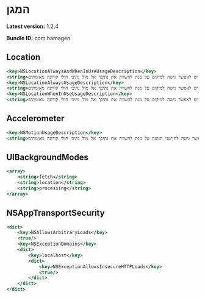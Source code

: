 # המגן

**Latest version:** 1.2.4

**Bundle ID:** com.hamagen

## Location
```xml
<key>NSLocationAlwaysAndWhenInUseUsageDescription</key>
<string>יש לאפשר גישה למיקום על מנת להשוות את נתיבך אל מול נתיבי חולי קורונה מאומתים</string>
<key>NSLocationAlwaysUsageDescription</key>
<string>יש לאפשר גישה למיקום על מנת להשוות את נתיבך אל מול נתיבי חולי קורונה מאומתים</string>
<key>NSLocationWhenInUseUsageDescription</key>
<string>יש לאפשר גישה למיקום על מנת להשוות את נתיבך אל מול נתיבי חולי קורונה מאומתים</string>
```

## Accelerometer
```xml
<key>NSMotionUsageDescription</key>
<string>יש לאפשר גישה לחיישני תנועה על מנת להשוות את נתיבך אל מול נתיבי חולי קורונה מאומתים</string>
```

## UIBackgroundModes
```xml
<array>
	<string>fetch</string>
	<string>location</string>
	<string>processing</string>
</array>
```

## NSAppTransportSecurity
```xml
<dict>
	<key>NSAllowsArbitraryLoads</key>
	<true/>
	<key>NSExceptionDomains</key>
	<dict>
		<key>localhost</key>
		<dict>
			<key>NSExceptionAllowsInsecureHTTPLoads</key>
			<true/>
		</dict>
	</dict>
</dict>
```
